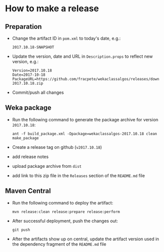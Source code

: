 How to make a release
=====================

Preparation
-----------

* Change the artifact ID in `pom.xml` to today's date, e.g.:

  ```
  2017.10.18-SNAPSHOT
  ```

* Update the version, date and URL in `Description.props` to reflect new
  version, e.g.:

  ```
  Version=2017.10.18
  Date=2017-10-18
  PackageURL=https://github.com/fracpete/wekaclassalgos/releases/download/v2017.10.18/wekaclassalgos-2017.10.18.zip
  ```

* Commit/push all changes


Weka package
------------

* Run the following command to generate the package archive for version
  `2017.10.18`:

  ```
  ant -f build_package.xml -Dpackage=wekaclassalgos-2017.10.18 clean make_package
  ```

* Create a release tag on github (`v2017.10.18`)
* add release notes
* upload package archive from `dist`
* add link to this zip file in the `Releases` section of the `README.md` file


Maven Central
-------------

* Run the following command to deploy the artifact:

  ```
  mvn release:clean release:prepare release:perform
  ```

* After successful deployment, push the changes out:

  ```
  git push
  ```

* After the artifacts show up on central, update the artifact version used
  in the dependency fragment of the `README.md` file

